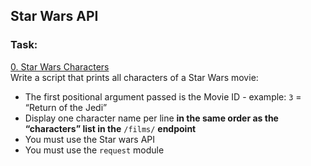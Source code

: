 ## Star Wars API
### Task:
[0. Star Wars Characters](./0-starwars_characters.js)<br>
Write a script that prints all characters of a Star Wars movie:

* The first positional argument passed is the Movie ID - example: `3` = “Return of the Jedi”
* Display one character name per line <b>in the same order as the “characters” list in the</b> `/films/` <b>endpoint</b>
* You must use the Star wars API
* You must use the `request` module

